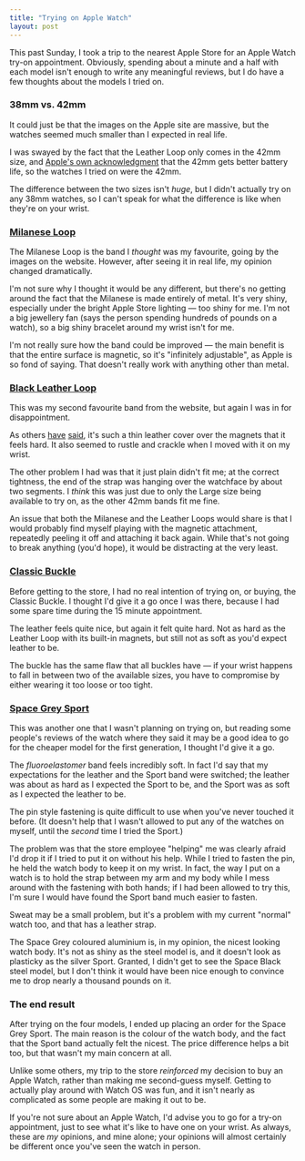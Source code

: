 ```yaml
---
title: "Trying on Apple Watch"
layout: post
---
```


This past Sunday, I took a trip to the nearest Apple Store for an Apple Watch
try-on appointment. Obviously, spending about a minute and a half with each
model isn't enough to write any meaningful reviews, but I do have a few thoughts
about the models I tried on. <!-- more -->

### 38mm vs. 42mm

It could just be that the images on the Apple site are massive, but the watches
seemed much smaller than I expected in real life.

I was swayed by the fact that the Leather Loop only comes in the 42mm size, and
[Apple's own acknowledgment][battery] that the 42mm gets better battery life, so
the watches I tried on were the 42mm.

The difference between the two sizes isn't _huge_, but I didn't actually try on
any 38mm watches, so I can't speak for what the difference is like when they're
on your wrist.

### [Milanese Loop][milanese]

The Milanese Loop is the band I _thought_ was my favourite, going by the images
on the website. However, after seeing it in real life, my opinion changed
dramatically.

I'm not sure why I thought it would be any different, but there's no getting
around the fact that the Milanese is made entirely of metal. It's very shiny, 
especially under the bright Apple Store lighting — too shiny for me. I'm not a
big jewellery fan (says the person spending hundreds of pounds on a watch), so
a big shiny bracelet around my wrist isn't for me.

I'm not really sure how the band could be improved — the main benefit is that
the entire surface is magnetic, so it's "infinitely adjustable", as Apple is so
fond of saying. That doesn't really work with anything other than metal.

### [Black Leather Loop][leather]

This was my second favourite band from the website, but again I was in for
disappointment.

As others [have][marco] [said][stephen], it's such a thin leather cover over the
magnets that it feels hard. It also seemed to rustle and crackle when I moved
with it on my wrist.

The other problem I had was that it just plain didn't fit me; at the correct
tightness, the end of the strap was hanging over the watchface by about two
segments. I _think_ this was just due to only the Large size being available to
try on, as the other 42mm bands fit me fine.

An issue that both the Milanese and the Leather Loops would share is that I
would probably find myself playing with the magnetic attachment, repeatedly
peeling it off and attaching it back again. While that's not going to break
anything (you'd hope), it would be distracting at the very least.

### [Classic Buckle][classic]

Before getting to the store, I had no real intention of trying on, or buying,
the Classic Buckle. I thought I'd give it a go once I was there, because I had
some spare time during the 15 minute appointment.

The leather feels quite nice, but again it felt quite hard. Not as hard as the
Leather Loop with its built-in magnets, but still not as soft as you'd expect
leather to be.

The buckle has the same flaw that all buckles have — if your wrist happens to
fall in between two of the available sizes, you have to compromise by either
wearing it too loose or too tight.

### [Space Grey Sport][sport]

This was another one that I wasn't planning on trying on, but reading some
people's reviews of the watch where they said it may be a good idea to go for
the cheaper model for the first generation, I thought I'd give it a go.

The _fluoroelastomer_ band feels incredibly soft. In fact I'd say that my
expectations for the leather and the Sport band were switched; the leather was
about as hard as I expected the Sport to be, and the Sport was as soft as I
expected the leather to be.

The pin style fastening is quite difficult to use when you've never touched it
before. (It doesn't help that I wasn't allowed to put any of the watches on
myself, until the _second_ time I tried the Sport.)

The problem was that the store employee "helping" me was clearly afraid I'd drop
it if I tried to put it on without his help. While I tried to fasten the pin, he
held the watch body to keep it on my wrist. In fact, the way I put on a watch is
to hold the strap between my arm and my body while I mess around with the
fastening with both hands; if I had been allowed to try this, I'm sure I would
have found the Sport band much easier to fasten.

Sweat may be a small problem, but it's a problem with my current "normal" watch
too, and that has a leather strap.

The Space Grey coloured aluminium is, in my opinion, the nicest looking watch
body. It's not as shiny as the steel model is, and it doesn't look as
plasticky as the silver Sport. Granted, I didn't get to see the Space Black
steel model, but I don't think it would have been nice enough to convince me to
drop nearly a thousand pounds on it.

### The end result

After trying on the four models, I ended up placing an order for the Space Grey
Sport. The main reason is the colour of the watch body, and the fact that the
Sport band actually felt the nicest. The price difference helps a bit too, but
that wasn't my main concern at all.

Unlike some others, my trip to the store _reinforced_ my decision to buy an
Apple Watch, rather than making me second-guess myself. Getting to actually play
around with Watch OS was fun, and it isn't nearly as complicated as some people
are making it out to be.

If you're not sure about an Apple Watch, I'd advise you to go for a try-on
appointment, just to see what it's like to have one on your wrist. As always,
these are _my_ opinions, and mine alone; your opinions will almost certainly
be different once you've seen the watch in person.


[battery]: http://www.apple.com/uk/watch/battery.html
[milanese]: http://www.apple.com/uk/watch/apple-watch/stainless-steel-case-milanese-loop/
[leather]: http://www.apple.com/uk/watch/apple-watch/stainless-steel-case-black-leather-loop/
[marco]: http://www.marco.org/2015/04/10/new-apple-stuff-impressions
[stephen]: http://www.512pixels.net/blog/2015/4/on-the-try-on-apple-watch-appointment-experience
[classic]: http://www.apple.com/uk/watch/apple-watch/stainless-steel-case-black-classic-buckle/
[sport]: http://www.apple.com/uk/watch/apple-watch-sport/space-gray-aluminum-case-black-sport-band/
